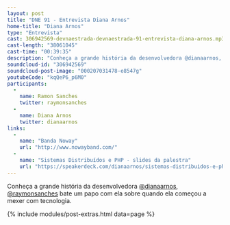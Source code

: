 ```yaml
---
layout: post
title: "DNE 91 - Entrevista Diana Arnos"
home-title: "Diana Arnos"
type: "Entrevista"
cast: 306942569-devnaestrada-devnaestrada-91-entrevista-diana-arnos.mp3
cast-length: "38061045"
cast-time: "00:39:35"
description: "Conheça a grande história da desenvolvedora @dianaarnos, @raymonsanches bate um papo com ela sobre quando ela começou a mexer com tecnologia."
soundcloud-id: "306942569"
soundcloud-post-image: "000207031478-e8547g"
youtubeCode: "kqQeP6_p6M0"
participants:
  -
    name: Ramon Sanches
    twitter: raymonsanches
  -
    name: Diana Arnos
    twitter: dianaarnos
links:
  -
    name: "Banda Noway"
    url: "http://www.nowayband.com/"
  -
    name: "Sistemas Distribuídos e PHP - slides da palestra"
    url: "https://speakerdeck.com/dianaarnos/sistemas-distribuidos-e-php-darkmira-tour-br-2016"
---
```


Conheça a grande história da desenvolvedora [@dianaarnos](https://twitter.com/dianaarnos), [@raymonsanches](https://twitter.com/raymonsanches) bate um papo com ela sobre quando ela começou a mexer com tecnologia.


{% include modules/post-extras.html data=page %}
